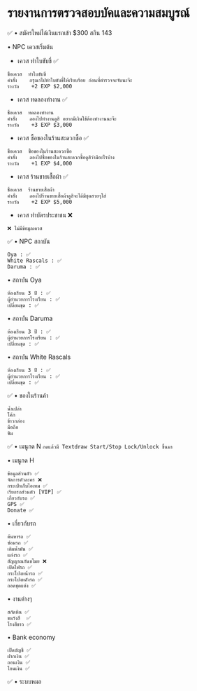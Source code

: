 # รายงานการตรวจสอบบัคและความสมบูรณ์
:white_check_mark: • สมัครใหม่ได้เงินแรกเข้า $300 สกิน 143

• NPC เควสเริ่มต้น
- เควส ทำใบขับขี่ :white_check_mark: 
```
ชื่อเควส  ทำใบขับขี่ 
คำสั่ง    กรุณาไปทำใบขับขี่ให้เรียบร้อย ก่อนที่ตำรวจจะจับนะจ๊ะ
รางวัล    +2 EXP $2,000
```
- เควส ทดลองทำงาน :white_check_mark: 
```
ชื่อเควส  ทดลองทำงาน 
คำสั่ง    ลองไปทำงานดูสิ อยากมีเงินใช้ต้องทำงานนะจ๊ะ
รางวัล    +3 EXP $3,000
```
- เควส ซื้อของในร้านสะดวกซื้อ :white_check_mark: 
```
ชื่อเควส  ซื้อของในร้านสะดวกซื้อ 
คำสั่ง    ลองไปซื้อของในร้านสะดวกซื้อดูสิว่ามีอะไรบ้าง
รางวัล    +1 EXP $4,000
```
- เควส ร้านขายเสื้อผ้า :white_check_mark: 
```
ชื่อเควส  ร้านขายเสื้อผ้า 
คำสั่ง    ลองไปร้านขายเสื้อผ้าดูสิจะได้มีชุดสวยๆใส่
รางวัล    +2 EXP $5,000
```
- เควส ทำบัตรประชาชน ❌
```
❌ ไม่มีข้อมูลเควส
```

:white_check_mark: • NPC สถาบัน
```
Oya : ✅
White Rascals : ✅
Daruma : ✅
```

• สถาบัน Oya
```
ห้องเรียน 3 ปี : ✅
ผู้อำนวยการโรงเรียน : ✅
เปลี่ยนชุด : ✅
```
• สถาบัน Daruma
```
ห้องเรียน 3 ปี : ✅
ผู้อำนวยการโรงเรียน : ✅
เปลี่ยนชุด : ✅
```
• สถาบัน White Rascals
```
ห้องเรียน 3 ปี : ✅
ผู้อำนวยการโรงเรียน : ✅
เปลี่ยนชุด : ✅
```

:white_check_mark: • ของในร้านค้า 
```
น้ำเปล่า
โค้ก
ข้าวกล่อง
มือถือ
ซิม
```

:white_check_mark: • เมนูกด N
``` กดแล้วมี Textdraw Start/Stop Lock/Unlock ขึ้นมา ```

• เมนูกด H
```
ข้อมูลส่วนตัว ✅
จัดการตัวละคร ❌
กระเป๋าเก็บไอเทม ✅
เรียกรถส่วนตัว [VIP] ✅
เกี่ยวกับรถ ✅
GPS ✅
Donate ✅
```
• เกี่ยวกับรถ
```
ค้นหารถ ✅
ซ่อมรถ ✅
เติมน้ำมัน ✅
แต่งรถ ✅
สัญญาณกันขโมย ❌
เปิดไฟรถ ✅
กระโปงหน้ารถ ✅
กระโปงหลังรถ ✅
ถอดชุดแต่ง ✅
```
• งานต่างๆ
```
สกัดหิน ✅
ขนรังสี  ✅
โรงสีขาว ✅
```
• Bank economy
```
เปิดบัญชี ✅
ฝากเงิน ✅
ถอนเงิน ✅
โอนเงิน ✅
```
✅ • ระบบหมอ
